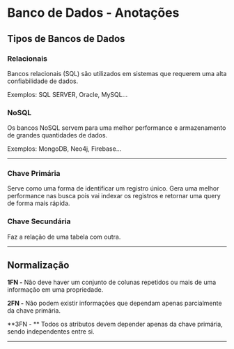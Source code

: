 # Banco de Dados - Anotações



## Tipos de Bancos de Dados

### Relacionais

Bancos relacionais (SQL) são utilizados em sistemas que requerem uma alta confiabilidade de dados.

Exemplos: SQL SERVER, Oracle, MySQL...

### NoSQL

Os bancos NoSQL servem para uma melhor performance e armazenamento de grandes quantidades de dados. 

Exemplos: MongoDB, Neo4j, Firebase...



****

 ### Chave Primária

Serve como uma forma de identificar um registro único. Gera uma melhor performance nas busca pois vai indexar os registros e retornar uma query de forma mais rápida. 

### Chave Secundária

Faz a relação de uma tabela com outra.

****



## Normalização

**1FN -** Não deve haver um conjunto de colunas repetidos ou mais de uma informação em uma propriedade. 

**2FN -** Não podem existir informações que dependam apenas parcialmente da chave primária.

**3FN - ** Todos os atributos devem depender apenas da chave primária, sendo independentes entre si.



****



